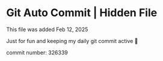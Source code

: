 # Git Auto Commit | Hidden File

This file was added Feb 12, 2025

Just for fun and keeping my daily git commit active 🤪

commit number: 326339
